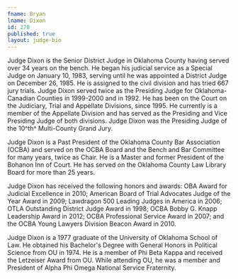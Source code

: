 ```yaml
---
fname: Bryan
lname: Dixon
id: 270
published: true
layout: judge-bio
---
```

Judge Dixon is the Senior District Judge in Oklahoma County having
served over 34 years on the bench. He began his judicial service as a
Special Judge on January 10, 1983, serving until he was appointed a
District Judge on December 26, 1985. He is assigned to the civil
division and has tried 667 jury trials. Judge Dixon served
twice as the Presiding Judge for Oklahoma-Canadian Counties in 1999-2000
and in 1992. He has been on the Court on the Judiciary, Trial and
Appellate Divisions, since 1995. He currently is a member of the
Appellate Division and has served as the Presiding and Vice Presiding
Judge of both divisions. Judge Dixon was the Presiding Judge of the
10^th^ Multi-County Grand Jury.

Judge Dixon is a Past President of the Oklahoma County Bar Association
(OCBA) and served on the OCBA Board and the Bench and Bar Committee for
many years, twice as Chair. He is a Master and former President of the
Bohanon Inn of Court. He has served on the Oklahoma County Law Library
Board for more than 25 years.

Judge Dixon has received the following honors and awards: OBA Award for
Judicial Excellence in 2010; American Board of Trial Advocates Judge of
the Year Award in 2009; Lawdragon 500 Leading Judges in America in 2006;
OTLA Outstanding District Judge Award in 1998; OCBA Bobby G. Knapp
Leadership Award in 2012; OCBA Professional Service Award in 2007; and
the OCBA Young Lawyers Division Beacon Award in 2010.

Judge Dixon is a 1977 graduate of the University of Oklahoma School of
Law. He obtained his Bachelor's Degree with General Honors in Political
Science from OU in 1974. He is a member of Phi Beta Kappa and received
the Letzeiser Award from OU. While attending OU, he was a member and
President of Alpha Phi Omega National Service Fraternity.
